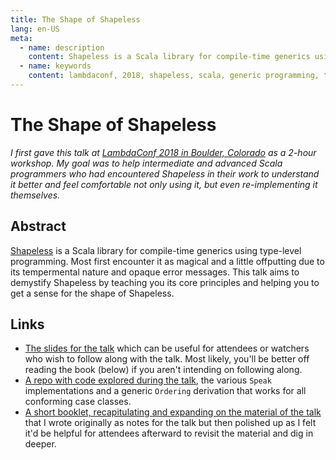 ```yaml
---
title: The Shape of Shapeless
lang: en-US
meta:
  - name: description
    content: Shapeless is a Scala library for compile-time generics using type-level programming. Most first encounter it as magical and a little offputting due to its tempermental nature and opaque error messages. This talk aims to demystify Shapeless by teaching you its core principles and helping you to get a sense for the shape of Shapeless. First given at LambdaConf 2018.
  - name: keywords
    content: lambdaconf, 2018, shapeless, scala, generic programming, typelevel, generics, hlist, hlists, circe, boulder, colorado, dependent types, path dependent types, aux, aux pattern
---
```


# The Shape of Shapeless 

_I first gave this talk at [LambdaConf 2018 in Boulder, Colorado](http://lambdaconf.us/) as a 2-hour workshop. My goal was to help intermediate and advanced Scala programmers who had encountered Shapeless in their work to understand it better and feel comfortable not only using it, but even re-implementing it themselves._

## Abstract

[Shapeless](https://github.com/milessabin/shapeless) is a Scala library for compile-time generics using type-level programming. Most first encounter it as magical and a little offputting due to its tempermental nature and opaque error messages. This talk aims to demystify Shapeless by teaching you its core principles and helping you to get a sense for the shape of Shapeless.

## Links

- [The slides for the talk](./the_shape_of_shapeless_slides.pdf) which can be useful for attendees or watchers who wish to follow along with the talk. Most likely, you'll be better off reading the book (below) if you aren't intending on following along.
- [A repo with code explored during the talk](https://github.com/tel/shapeOfShapeless), the various `Speak` implementations and a generic `Ordering` derivation that works for all conforming case classes.
- [A short booklet, recapitulating and expanding on the material of the talk](./the_shape_of_shapeless.pdf) that I wrote originally as notes for the talk but then polished up as I felt it'd be helpful for attendees afterward to revisit the material and dig in deeper.

